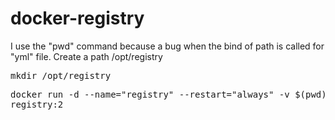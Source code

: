 # docker-registry

I use the "pwd" command because a bug when the bind of path is called for "yml" file.
Create a path /opt/registry
<pre>mkdir /opt/registry</pre>
<pre>docker run -d --name="registry" --restart="always" -v $(pwd)/config.yml:/etc/docker/registry/config.yml -v /mnt/registry:/var/lib/registry -e "VIRTUAL_HOST=registry.castrolanda.coop.br" -p 5000:5000 \
registry:2</pre>